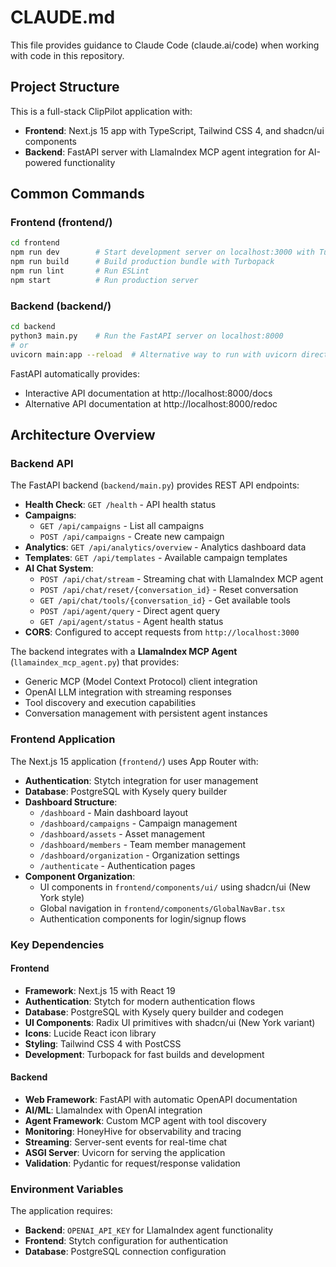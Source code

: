 # CLAUDE.md

This file provides guidance to Claude Code (claude.ai/code) when working with code in this repository.

## Project Structure

This is a full-stack ClipPilot application with:
- **Frontend**: Next.js 15 app with TypeScript, Tailwind CSS 4, and shadcn/ui components
- **Backend**: FastAPI server with LlamaIndex MCP agent integration for AI-powered functionality

## Common Commands

### Frontend (frontend/)
```bash
cd frontend
npm run dev        # Start development server on localhost:3000 with Turbopack
npm run build      # Build production bundle with Turbopack
npm run lint       # Run ESLint
npm start          # Run production server
```

### Backend (backend/)
```bash
cd backend
python3 main.py    # Run the FastAPI server on localhost:8000
# or
uvicorn main:app --reload  # Alternative way to run with uvicorn directly
```

FastAPI automatically provides:
- Interactive API documentation at http://localhost:8000/docs
- Alternative API documentation at http://localhost:8000/redoc

## Architecture Overview

### Backend API
The FastAPI backend (`backend/main.py`) provides REST API endpoints:
- **Health Check**: `GET /health` - API health status
- **Campaigns**:
  - `GET /api/campaigns` - List all campaigns
  - `POST /api/campaigns` - Create new campaign
- **Analytics**: `GET /api/analytics/overview` - Analytics dashboard data
- **Templates**: `GET /api/templates` - Available campaign templates
- **AI Chat System**:
  - `POST /api/chat/stream` - Streaming chat with LlamaIndex MCP agent
  - `POST /api/chat/reset/{conversation_id}` - Reset conversation
  - `GET /api/chat/tools/{conversation_id}` - Get available tools
  - `POST /api/agent/query` - Direct agent query
  - `GET /api/agent/status` - Agent health status
- **CORS**: Configured to accept requests from `http://localhost:3000`

The backend integrates with a **LlamaIndex MCP Agent** (`llamaindex_mcp_agent.py`) that provides:
- Generic MCP (Model Context Protocol) client integration
- OpenAI LLM integration with streaming responses
- Tool discovery and execution capabilities
- Conversation management with persistent agent instances

### Frontend Application
The Next.js 15 application (`frontend/`) uses App Router with:
- **Authentication**: Stytch integration for user management
- **Database**: PostgreSQL with Kysely query builder
- **Dashboard Structure**:
  - `/dashboard` - Main dashboard layout
  - `/dashboard/campaigns` - Campaign management
  - `/dashboard/assets` - Asset management
  - `/dashboard/members` - Team member management
  - `/dashboard/organization` - Organization settings
  - `/authenticate` - Authentication pages
- **Component Organization**:
  - UI components in `frontend/components/ui/` using shadcn/ui (New York style)
  - Global navigation in `frontend/components/GlobalNavBar.tsx`
  - Authentication components for login/signup flows

### Key Dependencies

#### Frontend
- **Framework**: Next.js 15 with React 19
- **Authentication**: Stytch for modern authentication flows
- **Database**: PostgreSQL with Kysely query builder and codegen
- **UI Components**: Radix UI primitives with shadcn/ui (New York variant)
- **Icons**: Lucide React icon library
- **Styling**: Tailwind CSS 4 with PostCSS
- **Development**: Turbopack for fast builds and development

#### Backend
- **Web Framework**: FastAPI with automatic OpenAPI documentation
- **AI/ML**: LlamaIndex with OpenAI integration
- **Agent Framework**: Custom MCP agent with tool discovery
- **Monitoring**: HoneyHive for observability and tracing
- **Streaming**: Server-sent events for real-time chat
- **ASGI Server**: Uvicorn for serving the application
- **Validation**: Pydantic for request/response validation

### Environment Variables
The application requires:
- **Backend**: `OPENAI_API_KEY` for LlamaIndex agent functionality
- **Frontend**: Stytch configuration for authentication
- **Database**: PostgreSQL connection configuration